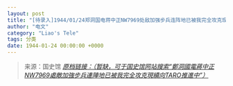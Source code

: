 ```yaml
---
layout: post
title: "[待录入]1944/01/24郑洞国电蒋中正NW7969处敌加强步兵连阵地已被我完全攻克现续向TARO推进中"
author: "电文"
category: "Liao's Tele"
tags: 分类
date: 1944-01-24 00:00:00 +0000
---
```

> 来源：国史馆 [*原档链接：（暂缺，可于国史馆网站搜索“鄭洞國電蔣中正NW7969處敵加強步兵連陣地已被我完全攻克現續向TARO推進中”）*]()
